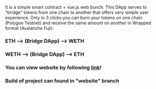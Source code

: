 It is a simple smart contract + vue.js web bunch. This DApp serves to "bridge" tokens from one chain to another that offers very simple user experience.
Only in 3 clicks you can burn your tokens on one chain (Polygon Testnet) and receive the same amount on another in Wrapped format (Avalanche Fuji):
### ETH --> (Bridge DApp) --> WETH
### WETH --> (Bridge DApp) --> ETH

### You can view website by following <a href="https://grandf17.github.io/bridge/" target="_blank">link</a>!

### Build of project can found in "website" branch
